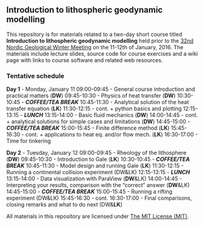 ## Introduction to lithospheric geodynamic modelling

This repository is for materials related to a two-day short course titled **Introduction to lithospheric geodynamic modelling** held prior to the [32nd Nordic Geological Winter Meeting](http://www.geologinenseura.fi/winter_meeting/ ) on the 11-12th of January, 2016.
The materials include lecture slides, source code for course exercises and a wiki page with links to course software and related web resources.

### Tentative schedule
**Day 1** - Monday, January 11
09:00-09:45 - General course introduction and practical matters (**DW**)
09:45-10:30 - Physics of heat transfer (**DW**)
10:30-10:45 - ***COFFEE/TEA BREAK***
10:45-11:30 - Analytical solution of the heat transfer equation  (**LK**)
11:30-12:15 -  cont. + python basics and plotting
12:15-13:15 - ***LUNCH***
13:15-14:00 - Basic fluid mechanics (**DW**)
14:00-14:45 - cont.	+ analytical solutions for simple cases and limitations (**DW**)
14:45-15:00 - ***COFFEE/TEA BREAK***
15:00-15:45 - Finite difference method (**LK**)
15:45-16:30 - cont.	+ applications to heat eq. and/or flow mech. (**LK**)
16:30-17:00 - Time for tinkering

**Day 2** - Tuesday, January 12
09:00-09:45 - Rheology of the lithosphere (**DW**)
09:45-10:30 - Introduction to Gale (**LK**)
10:30-10:45 - ***COFFEE/TEA BREAK***
10:45-11:30 - Model design and running Gale (**LK**)
11:30-12:15 - Running a continental collision experiment (DW&LK)
12:15-13:15 - ***LUNCH***
13:15-14:00 - Data visualization with ParaView (**DW**&LK)
14:00-14:45 - Interpreting your results, comparison with the “correct” answer (**DW**&LK)
14:45-15:00 - ***COFFEE/TEA BREAK***
15:00-15:45 - Running a rifting experiment (DW&LK)
15:45-16:30 - cont.
16:30-17:00 - Final comparisons, closing remarks and what to do next (DW&**LK**)

All materials in this repository are licensed under [The MIT License (MIT)](https://github.com/HUGG/NGWM2016-modelling-course/blob/master/LICENSE ).

